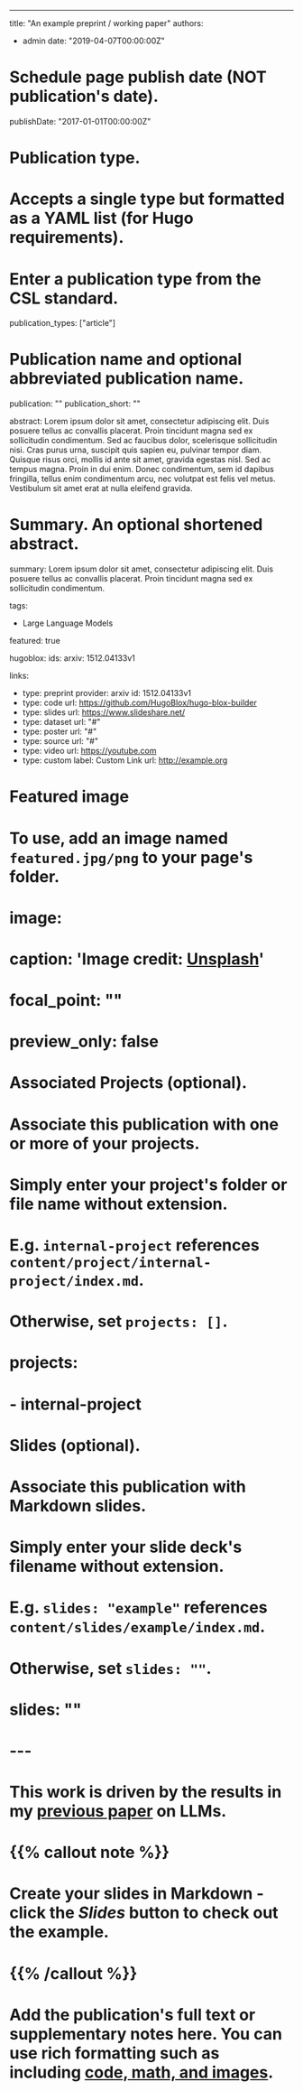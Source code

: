---
title: "An example preprint / working paper"
authors:
 - admin
 date: "2019-04-07T00:00:00Z"

# Schedule page publish date (NOT publication's date).
 publishDate: "2017-01-01T00:00:00Z"

# Publication type.
# Accepts a single type but formatted as a YAML list (for Hugo requirements).
# Enter a publication type from the CSL standard.
 publication_types: ["article"]

# Publication name and optional abbreviated publication name.
 publication: ""
 publication_short: ""

 abstract: Lorem ipsum dolor sit amet, consectetur adipiscing elit. Duis posuere tellus ac convallis placerat. Proin tincidunt magna sed ex sollicitudin condimentum. Sed ac faucibus dolor, scelerisque sollicitudin nisi. Cras purus urna, suscipit quis sapien eu, pulvinar tempor diam. Quisque risus orci, mollis id ante sit amet, gravida egestas nisl. Sed ac tempus magna. Proin in dui enim. Donec condimentum, sem id dapibus fringilla, tellus enim condimentum arcu, nec volutpat est felis vel metus. Vestibulum sit amet erat at nulla eleifend gravida.

# Summary. An optional shortened abstract.
  summary: Lorem ipsum dolor sit amet, consectetur adipiscing elit. Duis posuere tellus ac convallis placerat. Proin tincidunt magna sed ex sollicitudin condimentum.

 tags:
  - Large Language Models

 featured: true

 hugoblox:
   ids:
     arxiv: 1512.04133v1

 links:
 - type: preprint
 provider: arxiv
   id: 1512.04133v1
 - type: code
   url: https://github.com/HugoBlox/hugo-blox-builder
 - type: slides
   url: https://www.slideshare.net/
  - type: dataset
   url: "#"
  - type: poster
   url: "#"
 - type: source
  url: "#"
 - type: video
   url: https://youtube.com
 - type: custom
   label: Custom Link
    url: http://example.org

# Featured image
# To use, add an image named `featured.jpg/png` to your page's folder. 
# image:
  # caption: 'Image credit: [**Unsplash**](https://unsplash.com/photos/s9CC2SKySJM)'
  # focal_point: ""
  # preview_only: false

# Associated Projects (optional).
#   Associate this publication with one or more of your projects.
#   Simply enter your project's folder or file name without extension.
#   E.g. `internal-project` references `content/project/internal-project/index.md`.
#   Otherwise, set `projects: []`.
# projects:
 # - internal-project

# Slides (optional).
#   Associate this publication with Markdown slides.
#   Simply enter your slide deck's filename without extension.
#   E.g. `slides: "example"` references `content/slides/example/index.md`.
#   Otherwise, set `slides: ""`.
# slides: ""
# ---

# This work is driven by the results in my [previous paper](/publication/conference-paper/) on LLMs.

# {{% callout note %}}
# Create your slides in Markdown - click the *Slides* button to check out the example.
 # {{% /callout %}}

# Add the publication's **full text** or **supplementary notes** here. You can use rich formatting such as including [code, math, and images](https://docs.hugoblox.com/content/writing-markdown-latex/).

